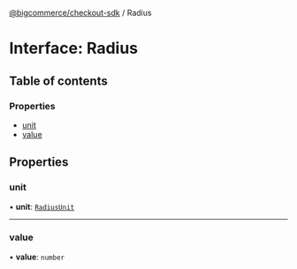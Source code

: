 [@bigcommerce/checkout-sdk](../README.md) / Radius

# Interface: Radius

## Table of contents

### Properties

- [unit](Radius.md#unit)
- [value](Radius.md#value)

## Properties

### unit

• **unit**: [`RadiusUnit`](../enums/RadiusUnit.md)

___

### value

• **value**: `number`
